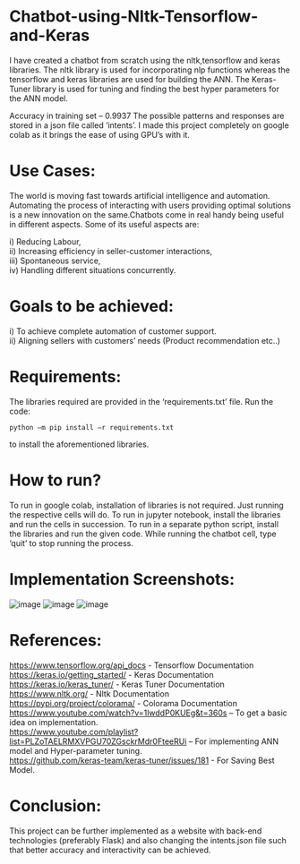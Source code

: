 # Chatbot-using-Nltk-Tensorflow-and-Keras
I have created a chatbot from scratch using the nltk,tensorflow and keras libraries.
The nltk library is used for incorporating nlp functions whereas the tensorflow and keras libraries are used for building the ANN.
The Keras-Tuner library is used for tuning and finding the best hyper parameters for the ANN model.

Accuracy in training set – 0.9937
The possible patterns and responses are stored in a json file called ‘intents’.
I made this project completely on google colab as it brings the ease of using GPU’s with it.
# Use Cases:
The world is moving fast towards artificial intelligence and automation. Automating the process of interacting with users providing optimal solutions is a new innovation on the same.Chatbots come in real handy being useful in different aspects.
Some of its useful aspects are:

i) Reducing Labour,<br>
ii) Increasing efficiency in seller-customer interactions,<br>
iii) Spontaneous service,<br>
iv) Handling different situations concurrently.<br>
# Goals to be achieved:
i) To achieve complete automation of customer support.<br>
ii) Aligning sellers with customers’ needs (Product recommendation etc..) 
# Requirements:
  The libraries required are provided in the ‘requirements.txt’ file.
  Run the code:
  ```
  python –m pip install –r requirements.txt
  ```
  to install the aforementioned libraries.
# How to run?
  To run in google colab, installation of libraries is not required. Just running the respective cells will do.
  To run in jupyter notebook, install the libraries and run the cells in succession.
	To run in a separate python script, install the libraries and run the given code. 
	While running the chatbot cell, type ‘quit’ to stop running the process.
# Implementation Screenshots:
 ![image](https://user-images.githubusercontent.com/62897899/123304559-b10b6480-d53c-11eb-880f-2c3c7805e835.png)
 ![image](https://user-images.githubusercontent.com/62897899/123304580-b7014580-d53c-11eb-8cce-03ec39c0f07e.png)
 ![image](https://user-images.githubusercontent.com/62897899/123304596-bbc5f980-d53c-11eb-864a-78adcc7bc4fd.png)
# References:
https://www.tensorflow.org/api_docs - Tensorflow Documentation<br>
https://keras.io/getting_started/ - Keras Documentation<br>
https://keras.io/keras_tuner/ - Keras Tuner Documentation<br>
https://www.nltk.org/ - Nltk Documentation<br>
https://pypi.org/project/colorama/ - Colorama Documentation<br>
https://www.youtube.com/watch?v=1lwddP0KUEg&t=360s – To get a basic idea on implementation.<br>
https://www.youtube.com/playlist?list=PLZoTAELRMXVPGU70ZGsckrMdr0FteeRUi – For implementing ANN model and Hyper-parameter tuning.<br>
https://github.com/keras-team/keras-tuner/issues/181 - For Saving Best Model.<br>
# Conclusion:
  This project can be further implemented as a website with back-end technologies (preferably Flask) and also changing the intents.json file such that better accuracy and interactivity can be achieved.

